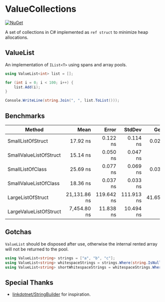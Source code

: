 # ValueCollections

[![NuGet](https://img.shields.io/nuget/v/ValueCollections.svg)](https://www.nuget.org/packages/ValueCollections)

A set of collections in C# implemented as `ref struct` to minimize heap allocations.

## ValueList

An implementation of `IList<T>` using spans and array pools.

```cs
using ValueList<int> list = [];

for (int i = 0; i < 100; i++) {
    list.Add(i);
}

Console.WriteLine(string.Join(", ", list.ToList()));
```

## Benchmarks

| Method                 | Mean         | Error      | StdDev     | Gen0    | Allocated |
|----------------------- |-------------:|-----------:|-----------:|--------:|----------:|
| SmallListOfStruct      |     17.92 ns |   0.122 ns |   0.114 ns |  0.0255 |      80 B |
| SmallValueListOfStruct |     15.14 ns |   0.050 ns |   0.047 ns |       - |         - |
| SmallListOfClass       |     25.69 ns |   0.077 ns |   0.069 ns |  0.0306 |      96 B |
| SmallValueListOfClass  |     18.36 ns |   0.037 ns |   0.033 ns |       - |         - |
| LargeListOfStruct      | 21,131.86 ns | 119.642 ns | 111.913 ns | 41.6565 |  131400 B |
| LargeValueListOfStruct |  7,454.80 ns |  11.838 ns |  10.494 ns |       - |         - |

## Gotchas

`ValueList` should be disposed after use, otherwise the internal rented array will not be returned to the pool.
```cs
using ValueList<string> strings = ["a", "b", "c"];
using ValueList<string> whitespaceStrings = strings.Where(string.IsNullOrWhiteSpace);
using ValueList<string> shortWhitespaceStrings = whitespaceStrings.Where(str => str.Length <= 10);
```

## Special Thanks

- [linkdotnet/StringBuilder](https://github.com/linkdotnet/StringBuilder) for inspiration.